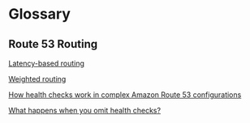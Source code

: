# Glossary

## Route 53 Routing
[Latency-based routing](https://docs.aws.amazon.com/Route53/latest/DeveloperGuide/routing-policy-latency.html)

[Weighted routing](https://docs.aws.amazon.com/Route53/latest/DeveloperGuide/routing-policy-weighted.html)

[How health checks work in complex Amazon Route 53 configurations](https://docs.aws.amazon.com/Route53/latest/DeveloperGuide/dns-failover-complex-configs.html)

[What happens when you omit health checks?](https://docs.aws.amazon.com/Route53/latest/DeveloperGuide/dns-failover-complex-configs.html#dns-failover-complex-configs-hc-omitting)